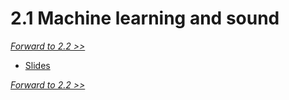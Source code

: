 # 2.1 Machine learning and sound

[*Forward to 2.2 >>*](2.2.md)

- [Slides](https://github.com/stevemclaugh/HILT-Audio-ML/blob/master/Day_2/Day_2_ML.pptx?raw=true)

[*Forward to 2.2 >>*](2.2.md)
